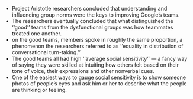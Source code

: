 
- Project Aristotle researchers concluded that understanding and influencing group norms were the keys to improving Google’s teams. 
- The researchers eventually concluded that what distinguished the ‘‘good’’ teams from the dysfunctional groups was how teammates treated one another. 
- on the good teams, members spoke in roughly the same proportion, a phenomenon the researchers referred to as ‘‘equality in distribution of conversational turn-taking.’’
- The good teams all had high ‘‘average social sensitivity’’ — a fancy way of saying they were skilled at intuiting how others felt based on their tone of voice, their expressions and other nonverbal cues.
- One of the easiest ways to gauge social sensitivity is to show someone photos of people’s eyes and ask him or her to describe what the people are thinking or feeling.
